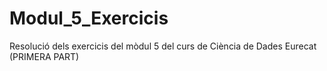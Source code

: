 # Modul_5_Exercicis
Resolució dels exercicis del mòdul 5 del curs de Ciència de Dades Eurecat (PRIMERA PART)
